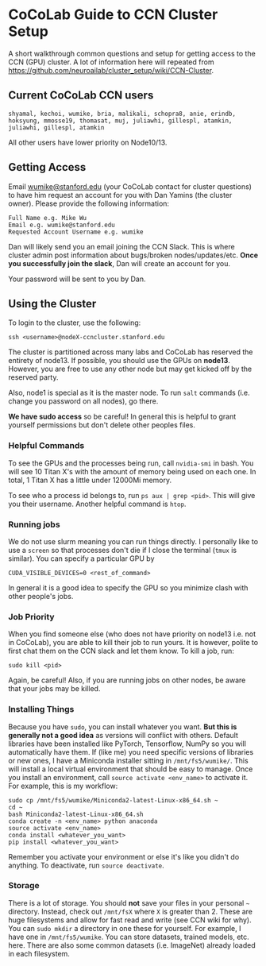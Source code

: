 # CoCoLab Guide to CCN Cluster Setup

A short walkthrough common questions and setup for getting access to the CCN (GPU) cluster. A lot of information here will repeated from https://github.com/neuroailab/cluster_setup/wiki/CCN-Cluster.

## Current CoCoLab CCN users

```
shyamal, kechoi, wumike, bria, malikali, schopra8, anie, erindb, hoksyung, mmosse19, thomasat, muj, juliawhi, gillespl, atamkin, juliawhi, gillespl, atamkin
```

All other users have lower priority on Node10/13.

## Getting Access

Email wumike@stanford.edu (your CoCoLab contact for cluster questions) to have him request an account for you with Dan Yamins (the cluster owner). Please provide the following information:

```
Full Name e.g. Mike Wu
Email e.g. wumike@stanford.edu
Requested Account Username e.g. wumike
```

Dan will likely send you an email joining the CCN Slack. This is where cluster admin post information about bugs/broken nodes/updates/etc. **Once you successfully join the slack**, Dan will create an account for you.

Your password will be sent to you by Dan.

## Using the Cluster

To login to the cluster, use the following:

```
ssh <username>@nodeX-ccncluster.stanford.edu
```

The cluster is partitioned across many labs and CoCoLab has reserved the entirety of node13. If possible, you should use the GPUs on **node13**. However, you are free to use any other node but may get kicked off by the reserved party.

Also, node1 is special as it is the master node. To run `salt` commands (i.e. change you password on all nodes), go there.

**We have sudo access** so be careful! In general this is helpful to grant yourself permissions but don't delete other peoples files.

### Helpful Commands

To see the GPUs and the processes being run, call `nvidia-smi` in bash. You will see 10 Titan X's with the amount of memory being used on each one. In total, 1 Titan X has a little under 12000Mi memory.

To see who a process id belongs to, run `ps aux | grep <pid>`. This will give you their username. Another helpful command is `htop`.

### Running jobs

We do not use slurm meaning you can run things directly. I personally like to use a `screen` so that processes don't die if I close the terminal (`tmux` is similar). You can specify a particular GPU by

```
CUDA_VISIBLE_DEVICES=0 <rest_of_command>
```

In general it is a good idea to specify the GPU so you minimize clash with other people's jobs.

### Job Priority

When you find someone else (who does not have priority on node13 i.e. not in CoCoLab), you are able to kill their job to run yours. It is however, polite to first chat them on the CCN slack and let them know. To kill a job, run:

```
sudo kill <pid>
```

Again, be careful! Also, if you are running jobs on other nodes, be aware that your jobs may be killed.


### Installing Things

Because you have `sudo`, you can install whatever you want. **But this is generally not a good idea** as versions will conflict with others. Default libraries have been installed like PyTorch, Tensorflow, NumPy so you will automatically have them. If (like me) you need specific versions of libraries or new ones, I have a Miniconda installer sitting in `/mnt/fs5/wumike/`. This will install a local virtual environment that should be easy to manage. Once you install an environment, call `source activate <env_name>` to activate it. For example, this is my workflow:

```
sudo cp /mnt/fs5/wumike/Miniconda2-latest-Linux-x86_64.sh ~
cd ~
bash Miniconda2-latest-Linux-x86_64.sh
conda create -n <env_name> python anaconda
source activate <env_name>
conda install <whatever_you_want>
pip install <whatever_you_want>
```

Remember you activate your environment or else it's like you didn't do anything. To deactivate, run `source deactivate`.

### Storage

There is a lot of storage. You should **not** save your files in your personal `~` directory. Instead, check out `/mnt/fsX` where `X` is greater than 2. These are huge filesystems and allow for fast read and write (see CCN wiki for why). You can `sudo mkdir` a directory in one these for yourself. For example, I have one in `/mnt/fs5/wumike`. You can store datasets, trained models, etc. here. There are also some common datasets (i.e. ImageNet) already loaded in each filesystem.


